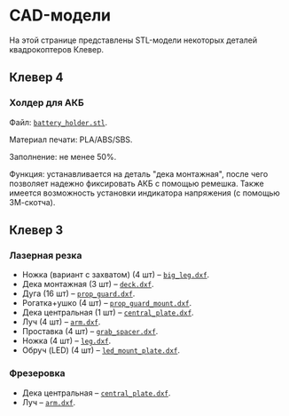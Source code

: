 # CAD-модели

На этой странице представлены STL-модели некоторых деталей квадрокоптеров Клевер.

## Клевер 4

### Холдер для АКБ

Файл: [`battery_holder.stl`](https://github.com/CopterExpress/clever/raw/master/docs/assets/battery_holder.stl).

Материал печати: PLA/ABS/SBS.

Заполнение: не менее 50%.

Функция: устанавливается на деталь "дека монтажная", после чего позволяет надежно фиксировать АКБ с помощью ремешка. Также имеется возможность установки индикатора напряжения (с помощью 3М-скотча).

## Клевер 3

### Лазерная резка

* Ножка (вариант с захватом) (4 шт) – [`big_leg.dxf`](https://github.com/CopterExpress/clever/raw/master/docs/assets/dxf/laser/big_leg.dxf).
* Дека монтажная (3 шт) – [`deck.dxf`](https://github.com/CopterExpress/clever/raw/master/docs/assets/dxf/laser/deck.dxf).
* Дуга (16 шт) – [`prop_guard.dxf`](https://github.com/CopterExpress/clever/raw/master/docs/assets/dxf/laser/prop_guard.dxf).
* Рогатка+ушко (4 шт) – [`prop_guard_mount.dxf`](https://github.com/CopterExpress/clever/raw/master/docs/assets/dxf/laser/prop_guard_mount.dxf).
* Дека центральная (1 шт) – [`central_plate.dxf`](https://github.com/CopterExpress/clever/raw/master/docs/assets/dxf/laser/central_plate.dxf).
* Луч (4 шт) – [`arm.dxf`](https://github.com/CopterExpress/clever/raw/master/docs/assets/dxf/laser/arm.dxf).
* Проставка (4 шт) – [`grab_spacer.dxf`](https://github.com/CopterExpress/clever/raw/master/docs/assets/dxf/laser/grab_spacer.dxf).
* Ножка (4 шт) – [`leg.dxf`](https://github.com/CopterExpress/clever/raw/master/docs/assets/dxf/laser/leg.dxf).
* Обруч (LED) (4 шт) – [`led_mount_plate.dxf`](https://github.com/CopterExpress/clever/raw/master/docs/assets/dxf/laser/deck.dxf).

### Фрезеровка

* Дека центральная – [`central_plate.dxf`](https://github.com/CopterExpress/clever/raw/master/docs/assets/dxf/milling/central_plate.dxf).
* Луч – [`arm.dxf`](https://github.com/CopterExpress/clever/raw/master/docs/assets/dxf/milling/arm.dxf).
